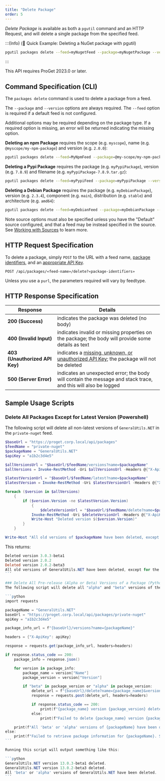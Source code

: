 ```yaml
---
title: "Delete Package"
order: 5
---
```


*Delete Package* is available as both a `pgutil` command and an HTTP Request, and will delete a single package from the specified feed. 

:::(Info) (🚀 Quick Example: Deleting a NuGet package with pgutil)

```bash
pgutil packages delete --feed=myNugetFeed --package=myNugetPackage --version=1.0.0
```
:::

This API requires ProGet 2023.0 or later.

## Command Specification (CLI)
The `packages delete` command is used to delete a package from a feed.

The `--package` and `--version` options are always required. The `--feed` option is required if a default feed is not configured.

Additional options may be required depending on the package type. If a required option is missing, an error will be returned indicating the missing option.

**Deleting an npm Package** requires the scope (e.g. `myscope`), name (e.g. `@myscope/my-npm-package`) and version (e.g. `2.0.0`):

```bash
pgutil packages delete --feed=MyNpmFeed --package=@my-scope/my-npm-package --version=2.0.0
```

**Deleting a Pypi Package** requires the package (e.g. `myPypiPackage`), version (e.g. `7.8.9`) and filename (e.g. `myPypiPackage-7.8.9.tar.gz`):

```bash
pgutil packages delete --feed=myPypiFeed --package=myPypiPackage --version=7.8.9 --filename=myPypiPackage-7.8.9.tar.gz
```

**Deleting a Debian Package** requires the package (e.g. `myDebianPackage`), version (e.g. `2.3.4`), component (e.g. `main`), distribution (e.g. `stable`) and architecture (e.g. `amd64`):

```bash
pgutil packages delete --feed=myDebianFeed --package=myDebianPackage --version=2.3.4 --component=main --distro=stable --arch=amd64
```

Note source options must also be specified unless you have the "Default" source configured, and that a feed may be instead specified in the source. See [Working with Sources](/docs/proget/reference-api/proget-pgutil#sources) to learn more.

## HTTP Request Specification

To delete a package, simply `POST` to the URL with a feed name, [package identifiers](/docs/proget/reference-api/proget-api-packages#using-multiple-parameters), and an [appropriate API Key](/docs/proget/reference-api/proget-api-packages#authentication).

```plaintext
POST /api/packages/«feed-name»/delete?«package-identifiers»
```

Unless you use a `purl`, the parameters required will vary by feedtype. 

## HTTP Response Specification

| Response | Details |
| --- | --- |
| **200 (Success)** | indicates the package was deleted (no body)
| **400 (Invalid Input)** | indicates invalid or missing properties on the package; the body will provide some details as text
| **403 (Unauthorized API Key)** | indicates a [missing, unknown, or unauthorized API Key](/docs/proget/reference-api/proget-api-packages#authentication); the package will not be deleted
| **500 (Server Error)** | indicates an unexpected error; the body will contain the message and stack trace, and this will also be logged

## Sample Usage Scripts

### Delete All Packages Except for Latest Version (Powershell)
The following script will delete all non-latest versions of `GeneralUtils.NET` in the `private-nuget` feed.

```powershell
$baseUrl = "https://proget.corp.local/api/packages"
$feedName = "private-nuget"
$packageName = "GeneralUtils.NET"
$apiKey = "a1b2c3d4e5"

$allVersionsUrl = "$baseUrl/$feedName/versions?name=$packageName"
$allVersions = Invoke-RestMethod -Uri $allVersionsUrl -Headers @{"X-ApiKey" = $apiKey}

$latestVersionUrl = "$baseUrl/$feedName/latest?name=$packageName"
$latestVersion = Invoke-RestMethod -Uri $latestVersionUrl -Headers @{"X-ApiKey" = $apiKey}

foreach ($version in $allVersions) 
    {
        if ($version.Version -ne $latestVersion.Version) 
            {
                $deleteVersionUrl = "$baseUrl/$feedName/delete?name=$packageName&version=$($version.Version)"
            Invoke-RestMethod -Uri $deleteVersionUrl -Headers @{"X-ApiKey" = $apiKey} -Method POST
            Write-Host "Deleted version $($version.Version)"
        }
    }

Write-Host "All old versions of $packageName have been deleted, except for the latest version $($latestVersion.Version)."
````
This returns:
````powershell
Deleted version 3.0.3-beta1
Deleted version 2.0.2
Deleted version 2.0.2-beta3
All old versions of GeneralUtils.NET have been deleted, except for the latest version 3.0.3.
```

### Delete All Pre-release (Alpha or Beta) Versions of a Package (Python)
The following script will delete all "alpha" and "beta" versions of the `GeneralUtils.NET` package in the `private-nuget`, leaving only release versions in the feed.

```python
import requests

packageName = "GeneralUtils.NET"
baseUrl = "https://proget.corp.local/api/packages/private-nuget"
apiKey = "a1b2c3d4e5"

package_info_url = f"{baseUrl}/versions?name={packageName}"

headers = {"X-ApiKey": apiKey}

response = requests.get(package_info_url, headers=headers)

if response.status_code == 200:
    package_info = response.json()

    for version in package_info:
        package_name = version["Name"]
        package_version = version["Version"]

        if "beta" in package_version or "alpha" in package_version:
            delete_url = f"{baseUrl}/delete?name={package_name}&version={package_version}"
            response = requests.post(delete_url, headers=headers)

            if response.status_code == 200:
                print(f"{package_name} version {package_version} deleted.")
            else:
                print(f"Failed to delete {package_name} version {package_version}.")

    print(f"All 'beta' or 'alpha' versions of {packageName} have been deleted.")
else:
    print(f"Failed to retrieve package information for {packageName}. Status code: {response.status_code}")
```

Running this script will output something like this:

```python
GeneralUtils.NET version 13.0.3-beta1 deleted.
GeneralUtils.NET version 13.0.2-beta3 deleted.
All 'beta' or 'alpha' versions of GeneralUtils.NET have been deleted.
```
